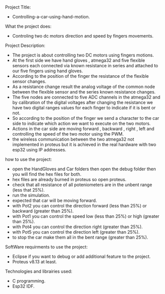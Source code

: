 Project Title: 
- Controlling-a-car-using-hand-motion.

What the project does:
- Controling two dc motors direction and speed by fingers movements. 

Project Description:
- The project is about controlling two DC motors using fingers motions.
- At the first side we have hand gloves , atmega32 and five flexible sensors each connected via known resistance in series and attached to our five fingers using hand gloves.
- According to the position of the finger the resistance of the flexible sensor changes.
- As a resistance change result the analog voltage of the common node between the flexible sensor and the series known resistance changes. 
- The five nodes are connected to five ADC channels in the atmega32 and by calibration of the digital voltages after changing the resistance we have two digital ranges values for each finger to indicate if it is bent or not.
- So according to the position of the finger we send a character to the car side to indicate which action we want to execute on the two motors.
- Actions in the car side are moving forward , backward , right , left and controlling the speed of the two motor using the PWM. 
- the wireless communication between the two atmega32 not implemented in proteus but it is achieved in the real hardware with two esp32 using IP addresses.

how to use the project:
- open the HandGloves and Car folders then open the debug folder then you will find the hex files for both.
- hex files are already burned in proteus so open proteus. 
- check that all resistance of all poteniometers are in the unbent range (less that 25%).
- run the simulation. 
- expected that car will be moving forward.
- with Pot2 you can control the direction forward (less than 25%) or backward (greater than 25%).
- with Pot1 you can control the speed low (less than 25%) or high (greater than 25%).
- with Pot4 you can control the direction right (greater than 25%). 
- with Pot5 you can control the direction left (greater than 25%).
- to stop the car make them all in the bent range (greater than 25%).

SoftWare requirments to use the project: 
- Eclipse if you want to debug or add additional feature to the project.
- Proteus v8.13 at least. 

Technologies and librairies used:
- C programming.  
- Esp32 IDF.


